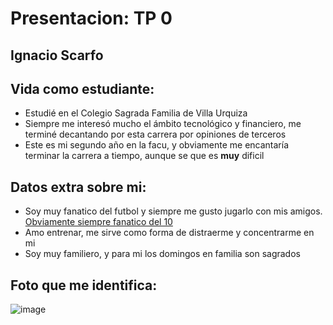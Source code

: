 # Presentacion: TP 0
## Ignacio Scarfo

## Vida como estudiante:
* Estudié en el Colegio Sagrada Familia de Villa Urquiza
* Siempre me interesó mucho el ámbito tecnológico y financiero, me terminé decantando por esta carrera por opiniones de terceros
* Este es mi segundo año en la facu, y obviamente me encantaría terminar la carrera a tiempo, aunque se que es **muy** dificil

## Datos extra sobre mi:
* Soy muy fanatico del futbol y siempre me gusto jugarlo con mis amigos. [Obviamente siempre fanatico del 10](https://youtu.be/IscGtF_A14A?si=IFKG7tQa7Qo0JiED) 
* Amo entrenar, me sirve como forma de distraerme y concentrarme en mi
* Soy muy familiero, y para mi los domingos en familia son sagrados

## Foto que me identifica:
![image](https://github.com/pdepviernestm/2024-presentacion-iscarfo/assets/164821165/35a7ba8f-3a62-463c-af7b-f31251fedd6b)
